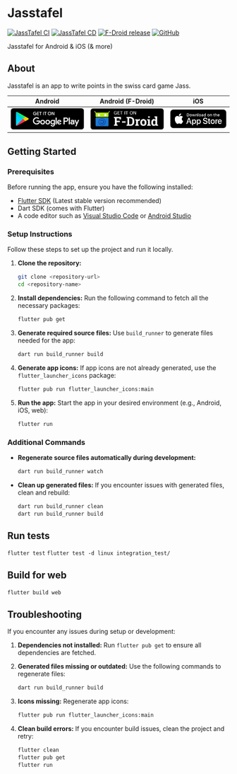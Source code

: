 # Jasstafel

[![JassTafel CI](https://github.com/simonste/jasstafel/actions/workflows/test.yml/badge.svg?branch=main)](https://github.com/simonste/jasstafel/actions/workflows/test.yml?branch=main)
[![JassTafel CD](https://github.com/simonste/jasstafel/actions/workflows/build.yml/badge.svg?branch=main)](https://github.com/simonste/jasstafel/actions/workflows/build.yml?branch=main)
[![F-Droid release](https://img.shields.io/f-droid/v/ch.simonste.jasstafel.svg?logo=F-Droid)](https://f-droid.org/en/packages/ch.simonste.jasstafel/)
[![GitHub](https://img.shields.io/github/license/simonste/jasstafel)](https://github.com/simonste/jasstafel/blob/main/LICENSE)

Jasstafel for Android & iOS (& more)

## About

Jasstafel is an app to write points in the swiss card game Jass.

| Android | Android (F-Droid) | iOS |
|:-:|:-:|:-:|
[![Google Play](assets/badges/google-play-badge.png)](https://play.google.com/store/apps/details?id=ch.simonste.jasstafel) | [![F-Droid](assets/badges/f-droid-badge.png)](https://f-droid.org/en/packages/ch.simonste.jasstafel/) | [![App Store](assets/badges/appstore-badge.png)](https://apps.apple.com/ch/app/schweizer-jasstafel/id1672847164) |

## Getting Started

### Prerequisites

Before running the app, ensure you have the following installed:
- [Flutter SDK](https://flutter.dev/docs/get-started/install) (Latest stable version recommended)
- Dart SDK (comes with Flutter)
- A code editor such as [Visual Studio Code](https://code.visualstudio.com/) or [Android Studio](https://developer.android.com/studio)

### Setup Instructions

Follow these steps to set up the project and run it locally.

1. **Clone the repository:**
   ```bash
   git clone <repository-url>
   cd <repository-name>
   ```

2. **Install dependencies:**
   Run the following command to fetch all the necessary packages:
   ```bash
   flutter pub get
   ```

3. **Generate required source files:**
   Use `build_runner` to generate files needed for the app:
   ```bash
   dart run build_runner build
   ```

4. **Generate app icons:**
   If app icons are not already generated, use the `flutter_launcher_icons` package:
   ```bash
   flutter pub run flutter_launcher_icons:main
   ```

5. **Run the app:**
   Start the app in your desired environment (e.g., Android, iOS, web):
   ```bash
   flutter run
   ```

### Additional Commands

- **Regenerate source files automatically during development:**
   ```bash
   dart run build_runner watch
   ```

- **Clean up generated files:**
   If you encounter issues with generated files, clean and rebuild:
   ```bash
   dart run build_runner clean
   dart run build_runner build
   ```

## Run tests

`flutter test`
`flutter test -d linux integration_test/`

## Build for web

`flutter build web`

## Troubleshooting

If you encounter any issues during setup or development:

1. **Dependencies not installed:**
   Run `flutter pub get` to ensure all dependencies are fetched.

2. **Generated files missing or outdated:**
   Use the following commands to regenerate files:
   ```bash
   dart run build_runner build
   ```

3. **Icons missing:**
   Regenerate app icons:
   ```bash
   flutter pub run flutter_launcher_icons:main
   ```

4. **Clean build errors:**
   If you encounter build issues, clean the project and retry:
   ```bash
   flutter clean
   flutter pub get
   flutter run
   ```
